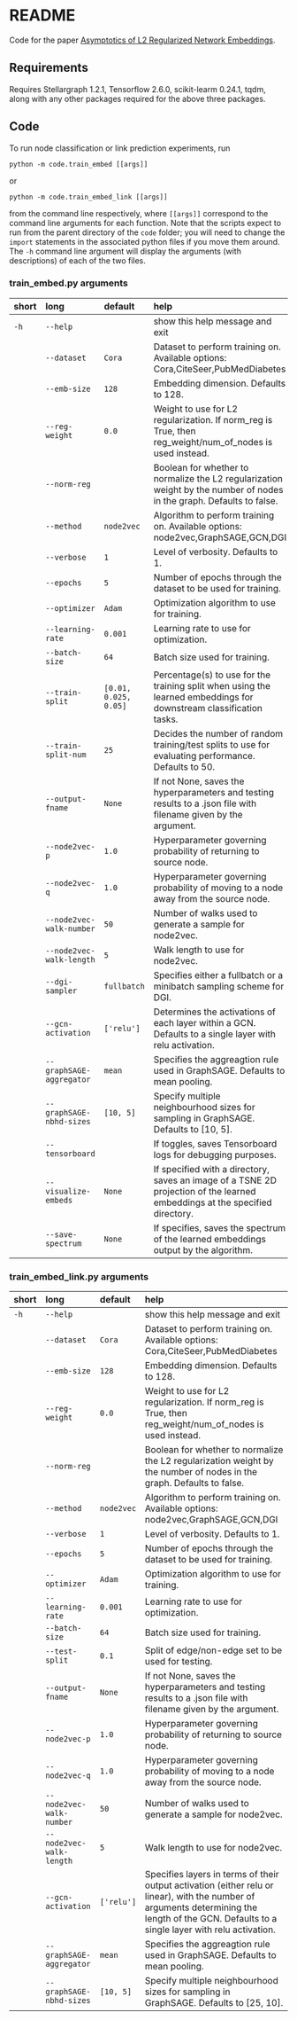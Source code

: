 # README

Code for the paper [Asymptotics of L2 Regularized Network Embeddings](https://arxiv.org/abs/2201.01689).

## Requirements

Requires Stellargraph 1.2.1, Tensorflow 2.6.0, scikit-learm 0.24.1, tqdm, along
with any other packages required for the above three packages.

## Code

To run node classification or link prediction experiments, run 

```
python -m code.train_embed [[args]]
```

or 

```
python -m code.train_embed_link [[args]]
```

from the command line respectively, where `[[args]]` correspond to the
command line arguments
for each function. Note that the scripts expect to run from the parent
directory of the `code` folder; you will need to change the `import` 
statements in the associated python files if you move them around. The
`-h` command line argument will display the arguments (with descriptions)
of each of the two files.

### train_embed.py arguments

|short|long|default|help|
| :--- | :--- | :--- | :--- |
|`-h`|`--help`||show this help message and exit|
||`--dataset`|`Cora`|Dataset to perform training on. Available options: Cora,CiteSeer,PubMedDiabetes|
||`--emb-size`|`128`|Embedding dimension. Defaults to 128.|
||`--reg-weight`|`0.0`|Weight to use for L2 regularization. If norm_reg is True, then reg_weight/num_of_nodes is used instead.|
||`--norm-reg`||Boolean for whether to normalize the L2 regularization weight by the number of nodes in the graph. Defaults to false.|
||`--method`|`node2vec`|Algorithm to perform training on. Available options: node2vec,GraphSAGE,GCN,DGI|
||`--verbose`|`1`|Level of verbosity. Defaults to 1.|
||`--epochs`|`5`|Number of epochs through the dataset to be used for training.|
||`--optimizer`|`Adam`|Optimization algorithm to use for training.|
||`--learning-rate`|`0.001`|Learning rate to use for optimization.|
||`--batch-size`|`64`|Batch size used for training.|
||`--train-split`|`[0.01, 0.025, 0.05]`|Percentage(s) to use for the training split when using the learned embeddings for downstream classification tasks.|
||`--train-split-num`|`25`|Decides the number of random training/test splits to use for evaluating performance. Defaults to 50.|
||`--output-fname`|`None`|If not None, saves the hyperparameters and testing results to a .json file with filename given by the argument.|
||`--node2vec-p`|`1.0`|Hyperparameter governing probability of returning to source node.|
||`--node2vec-q`|`1.0`|Hyperparameter governing probability of moving to a node away from the source node.|
||`--node2vec-walk-number`|`50`|Number of walks used to generate a sample for node2vec.|
||`--node2vec-walk-length`|`5`|Walk length to use for node2vec.|
||`--dgi-sampler`|`fullbatch`|Specifies either a fullbatch or a minibatch sampling scheme for DGI.|
||`--gcn-activation`|`['relu']`|Determines the activations of each layer within a GCN. Defaults to a single layer with relu activation.|
||`--graphSAGE-aggregator`|`mean`|Specifies the aggreagtion rule used in GraphSAGE. Defaults to mean pooling.|
||`--graphSAGE-nbhd-sizes`|`[10, 5]`|Specify multiple neighbourhood sizes for sampling in GraphSAGE. Defaults to [10, 5].|
||`--tensorboard`||If toggles, saves Tensorboard logs for debugging purposes.|
||`--visualize-embeds`|`None`|If specified with a directory, saves an image of a TSNE 2D projection of the learned embeddings at the specified directory.|
||`--save-spectrum`|`None`|If specifies, saves the spectrum of the learned embeddings output by the algorithm.|

### train_embed_link.py arguments

|short|long|default|help|
| :--- | :--- | :--- | :--- |
|`-h`|`--help`||show this help message and exit|
||`--dataset`|`Cora`|Dataset to perform training on. Available options: Cora,CiteSeer,PubMedDiabetes|
||`--emb-size`|`128`|Embedding dimension. Defaults to 128.|
||`--reg-weight`|`0.0`|Weight to use for L2 regularization. If norm_reg is True, then reg_weight/num_of_nodes is used instead.|
||`--norm-reg`||Boolean for whether to normalize the L2 regularization weight by the number of nodes in the graph. Defaults to false.|
||`--method`|`node2vec`|Algorithm to perform training on. Available options: node2vec,GraphSAGE,GCN,DGI|
||`--verbose`|`1`|Level of verbosity. Defaults to 1.|
||`--epochs`|`5`|Number of epochs through the dataset to be used for training.|
||`--optimizer`|`Adam`|Optimization algorithm to use for training.|
||`--learning-rate`|`0.001`|Learning rate to use for optimization.|
||`--batch-size`|`64`|Batch size used for training.|
||`--test-split`|`0.1`|Split of edge/non-edge set to be used for testing.|
||`--output-fname`|`None`|If not None, saves the hyperparameters and testing results to a .json file with filename given by the argument.|
||`--node2vec-p`|`1.0`|Hyperparameter governing probability of returning to source node.|
||`--node2vec-q`|`1.0`|Hyperparameter governing probability of moving to a node away from the source node.|
||`--node2vec-walk-number`|`50`|Number of walks used to generate a sample for node2vec.|
||`--node2vec-walk-length`|`5`|Walk length to use for node2vec.|
||`--gcn-activation`|`['relu']`|Specifies layers in terms of their output activation (either relu or linear), with the number of arguments determining the length of the GCN. Defaults to a single layer with relu activation.|
||`--graphSAGE-aggregator`|`mean`|Specifies the aggreagtion rule used in GraphSAGE. Defaults to mean pooling.|
||`--graphSAGE-nbhd-sizes`|`[10, 5]`|Specify multiple neighbourhood sizes for sampling in GraphSAGE. Defaults to [25, 10].|
